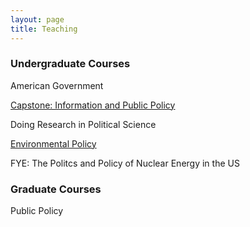 ```yaml
---
layout: page
title: Teaching
---
```


### Undergraduate Courses

American Government

[Capstone: Information and Public Policy](http://mnowlin.github.io/poli405/)

Doing Research in Political Science

[Environmental Policy](http://mnowlin.github.io/poli307/)

FYE: The Politcs and Policy of Nuclear Energy in the US

### Graduate Courses

Public Policy 
